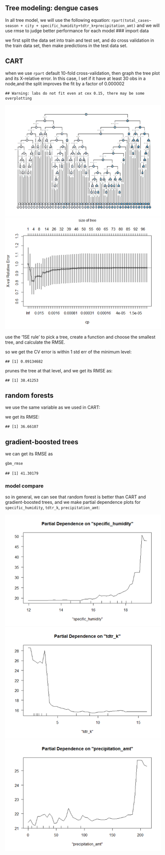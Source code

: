 ## Tree modeling: dengue cases

In all tree model, we will use the following equation:
`rpart(total_cases~ season + city + specific_humidity+tdtr_k+precipitation_amt)`
and we will use rmse to judge better performance for each model \###
import data

we first split the data set into train and test set, and do cross
validation in the train data set, then make predictions in the test data
set.

## CART

when we use `rpart` default 10-fold cross-validation, then graph the
tree plot and its X-relative error. In this case, I set if it have at
least 30 obs in a node,and the split improves the fit by a factor of
0.000002

    ## Warning: labs do not fit even at cex 0.15, there may be some overplotting

![](HW3_2_files/figure-markdown_strict/carts-1.png)![](HW3_2_files/figure-markdown_strict/carts-2.png)

use the ‘1SE rule’ to pick a tree, create a function and choose the
smallest tree, and calculate the RMSE.

so we get the CV error is within 1 std err of the minimum level:

    ## [1] 0.09134682

prunes the tree at that level, and we get its RMSE as:

    ## [1] 38.41253

## random forests

we use the same variable as we used in CART:

we get its RMSE:

    ## [1] 36.66107

## gradient-boosted trees

we can get its RMSE as

    gbm_rmse

    ## [1] 41.30179

### model compare

so in general, we can see that random forest is better than CART and
gradient-boosted trees, and we make partial dependence plots for
`specific_humidity`, `tdtr_k`, `precipitation_amt`:

![](HW3_2_files/figure-markdown_strict/randomforest%20partial%20plots-1.png)![](HW3_2_files/figure-markdown_strict/randomforest%20partial%20plots-2.png)![](HW3_2_files/figure-markdown_strict/randomforest%20partial%20plots-3.png)
